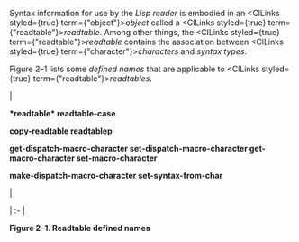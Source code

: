  



Syntax information for use by the *Lisp reader* is embodied in an <ClLinks styled={true} term={"object"}><i>object</i></ClLinks> called a <ClLinks styled={true} term={"readtable"}><i>readtable</i></ClLinks>. Among other things, the <ClLinks styled={true} term={"readtable"}><i>readtable</i></ClLinks> contains the association between <ClLinks styled={true} term={"character"}><i>characters</i></ClLinks> and *syntax types*. 



Figure 2–1 lists some *defined names* that are applicable to <ClLinks styled={true} term={"readtable"}><i>readtables</i></ClLinks>. 



|<p>**\*readtable\* readtable-case** </p><p>**copy-readtable readtablep** </p><p>**get-dispatch-macro-character set-dispatch-macro-character get-macro-character set-macro-character** </p><p>**make-dispatch-macro-character set-syntax-from-char**</p>|

| :- |





**Figure 2–1. Readtable defined names** 



